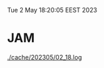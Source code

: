 Tue  2 May 18:20:05 EEST 2023
# JAM
<a href='./cache/202305/02_18.log'>./cache/202305/02_18.log</a>
